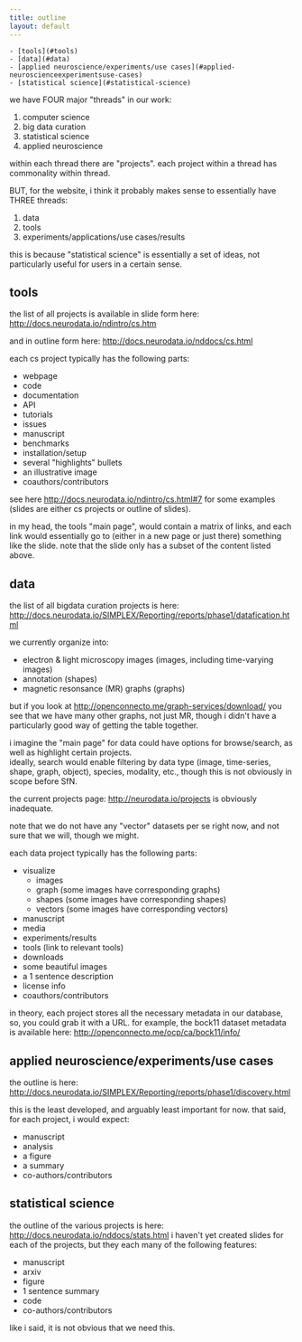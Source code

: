 ```yaml
---
title: outline
layout: default
---
```


<!-- TOC depthFrom:1 depthTo:6 withLinks:1 updateOnSave:1 orderedList:0 -->

	- [tools](#tools)
	- [data](#data)
	- [applied neuroscience/experiments/use cases](#applied-neuroscienceexperimentsuse-cases)
	- [statistical science](#statistical-science)

<!-- /TOC -->

we have FOUR major "threads" in our work:

1. computer science
2. big data curation
3. statistical science
4. applied neuroscience

within each thread there are "projects".
each project within a thread has commonality within thread.

BUT, for the website, i think it probably makes sense to essentially have THREE threads:

1. data
2. tools
3. experiments/applications/use cases/results

this is because "statistical science" is essentially a set of ideas,
not particularly useful for users in a certain sense.

## tools



the list of all projects is available in slide form here: http://docs.neurodata.io/ndintro/cs.htm

and in outline form here: http://docs.neurodata.io/nddocs/cs.html

each cs project typically has the following parts:

- webpage
- code
- documentation
- API
- tutorials
- issues
- manuscript
- benchmarks
- installation/setup
- several "highlights" bullets
- an illustrative image
- coauthors/contributors

see here http://docs.neurodata.io/ndintro/cs.html#7 for some examples (slides are either cs projects or outline of slides).

in my head, the tools "main page", would contain a matrix of links, and each link would essentially go to (either in a new page or just there) something like the slide.  note that the slide only has a subset of the content listed above.


## data

the list of all bigdata curation projects is here: http://docs.neurodata.io/SIMPLEX/Reporting/reports/phase1/datafication.html

we currently organize into:

- electron & light microscopy images (images, including time-varying images)
- annotation (shapes)
- magnetic resonsance (MR) graphs (graphs)

but if you look at http://openconnecto.me/graph-services/download/
you see that we have many other graphs, not just MR,
though i didn't have a particularly good way of getting the table together.

i imagine the "main page" for data could have options for browse/search, as well as highlight certain projects.  
ideally, search would enable filtering by data type (image, time-series, shape, graph, object), species, modality, etc., though this is not obviously in scope before SfN.

the current projects page: http://neurodata.io/projects
is obviously inadequate.

note that we do not have any "vector" datasets per se right now, and not sure that we will, though we might.

each data project typically has the following parts:

- visualize
	- images
	- graph (some images have corresponding graphs)
	- shapes (some images have corresponding shapes)
	- vectors (some images have corresponding vectors)
- manuscript
- media
- experiments/results
- tools (link to relevant tools)
- downloads
- some beautiful images
- a 1 sentence description
- license info
- coauthors/contributors

in theory, each project stores all the necessary metadata in our database, so, you could grab it with a URL.
for example, the bock11 dataset metadata is available here:
http://openconnecto.me/ocp/ca/bock11/info/




## applied neuroscience/experiments/use cases

the outline is here: http://docs.neurodata.io/SIMPLEX/Reporting/reports/phase1/discovery.html

this is the least developed, and arguably least important for now.
that said, for each project, i would expect:

- manuscript
- analysis
- a figure
- a summary
- co-authors/contributors



## statistical science

the outline of the various projects is here: http://docs.neurodata.io/nddocs/stats.html
i haven't yet created slides for each of the projects, but they each many of the following features:

- manuscript
- arxiv
- figure
- 1 sentence summary
- code
- co-authors/contributors

like i said, it is not obvious that we need this.
